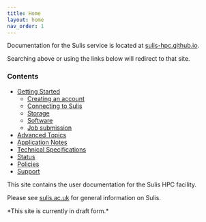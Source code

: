 ```yaml
---
title: Home
layout: home
nav_order: 1
---
```


<div class="sbplaceholder">
Documentation for the Sulis service is located at <a href="https://sulis-hpc.github.io/">sulis-hpc.github.io</a>.

Searching above or using the links below will redirect to that site.

<h3>Contents</h3>

<ul>

<li><a href="https://sulis-hpc.github.io/gettingstarted/">Getting Started</a>
<ul>
<li><a href="https://sulis-hpc.github.io/gettingstarted/getaccount/">Creating an account</a></li>
<li><a href="https://sulis-hpc.github.io/gettingstarted/connecting/">Connecting to Sulis</a></li>
<li><a href="https://sulis-hpc.github.io/gettingstarted/storage/">Storage</a></li>
<li><a href="https://sulis-hpc.github.io/gettingstarted/software/">Software</a></li>
<li><a href="https://sulis-hpc.github.io/gettingstarted/batchq/">Job submission</a></li>
</ul>
</li>
<li><a href="https://sulis-hpc.github.io/advanced/">Advanced Topics</a></li>
<li><a href="https://sulis-hpc.github.io/appnotes/">Application Notes</a></li>
<li><a href="https://sulis-hpc.github.io/techspecs/">Technical Specifications</a></li>
<li><a href="https://sulis-hpc.github.io/status/">Status</a></li>
<li><a href="https://sulis-hpc.github.io/policies/">Policies</a></li>
<li><a href="https://sulis-hpc.github.io/support/">Support</a></li>

</ul>

</div>

<div class="sbhidden">
<p>This site contains the user documentation for the Sulis HPC facility. </p>

<p>Please see <a href="https://sulis.ac.uk/">sulis.ac.uk</a> for general information on Sulis.</p>


<p>*This site is currently in draft form.*</p>
</div>